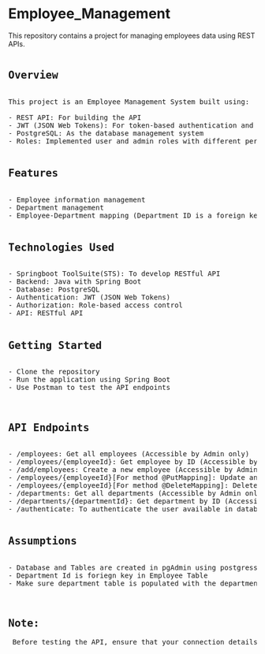 # Employee_Management
This repository contains a project for managing employees data using REST APIs.
<pre>
<h2>Overview</h2>
This project is an Employee Management System built using:

- REST API: For building the API
- JWT (JSON Web Tokens): For token-based authentication and authorization
- PostgreSQL: As the database management system
- Roles: Implemented user and admin roles with different permissions

<h2>Features</h2>
- Employee information management
- Department management 
- Employee-Department mapping (Department ID is a foreign key in the Employee table)

<h2>Technologies Used</h2>
- Springboot ToolSuite(STS): To develop RESTful API
- Backend: Java with Spring Boot
- Database: PostgreSQL
- Authentication: JWT (JSON Web Tokens)
- Authorization: Role-based access control
- API: RESTful API

<h2>Getting Started</h2>
- Clone the repository
- Run the application using Spring Boot
- Use Postman to test the API endpoints

 <h2>API Endpoints</h2>
- /employees: Get all employees (Accessible by Admin only)
- /employees/{employeeId}: Get employee by ID (Accessible by User only)
- /add/employees: Create a new employee (Accessible by Admin only)
- /employees/{employeeId}[For method @PutMapping]: Update an existing employee (Accessible by User and Admin)
- /employees/{employeeId}[For method @DeleteMapping]: Delete an employee (Accessible by Admin only)
- /departments: Get all departments (Accessible by Admin only)
- /departments/{departmentId}: Get department by ID (Accessible by User and Admin)
- /authenticate: To authenticate the user available in database or to generate token

<h2>Assumptions</h2>
- Database and Tables are created in pgAdmin using postgressql
- Department Id is foriegn key in Employee Table
- Make sure department table is populated with the department you refer for an employee

  <h2>Note:</h2> Before testing the API, ensure that your connection details in application properties file are correct.
</pre>
